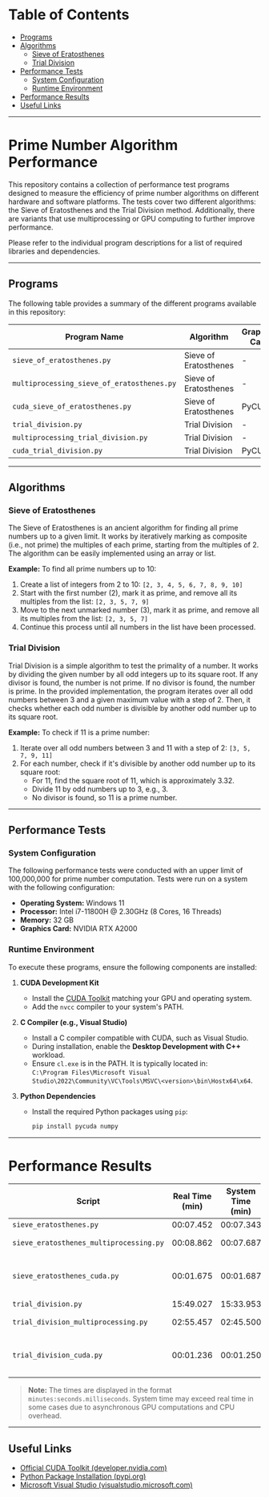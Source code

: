 # **Table of Contents**

- [Programs](#programs)
- [Algorithms](#algorithms)
   - [Sieve of Eratosthenes](#sieve-of-eratosthenes)
   - [Trial Division](#trial-division)
- [Performance Tests](#performance-tests)
   - [System Configuration](#system-configuration)
   - [Runtime Environment](#runtime-environment)
- [Performance Results](#performance-results)
- [Useful Links](#useful-links)

---

# **Prime Number Algorithm Performance**

This repository contains a collection of performance test programs designed to measure the efficiency of prime number algorithms on different hardware and software platforms. The tests cover two different algorithms: the Sieve of Eratosthenes and the Trial Division method. Additionally, there are variants that use multiprocessing or GPU computing to further improve performance.

Please refer to the individual program descriptions for a list of required libraries and dependencies.

---

## **Programs**

The following table provides a summary of the different programs available in this repository:

| Program Name                              | Algorithm              | Graphics Card  | Multiprocessing |
| ----------------------------------------- | ---------------------- | -------------- | --------------- |
| `sieve_of_eratosthenes.py`                | Sieve of Eratosthenes  | -              | -               |
| `multiprocessing_sieve_of_eratosthenes.py`| Sieve of Eratosthenes  | -              | Yes             |
| `cuda_sieve_of_eratosthenes.py`           | Sieve of Eratosthenes  | PyCUDA         | -               |
| `trial_division.py`                       | Trial Division         | -              | -               |
| `multiprocessing_trial_division.py`       | Trial Division         | -              | Yes             |
| `cuda_trial_division.py`                  | Trial Division         | PyCUDA         | -               |

---

## **Algorithms**

### Sieve of Eratosthenes

The Sieve of Eratosthenes is an ancient algorithm for finding all prime numbers up to a given limit. It works by iteratively marking as composite (i.e., not prime) the multiples of each prime, starting from the multiples of 2. The algorithm can be easily implemented using an array or list.

**Example:**
To find all prime numbers up to 10:

1. Create a list of integers from 2 to 10: `[2, 3, 4, 5, 6, 7, 8, 9, 10]`
2. Start with the first number (2), mark it as prime, and remove all its multiples from the list: `[2, 3, 5, 7, 9]`
3. Move to the next unmarked number (3), mark it as prime, and remove all its multiples from the list: `[2, 3, 5, 7]`
4. Continue this process until all numbers in the list have been processed.


### Trial Division

Trial Division is a simple algorithm to test the primality of a number. It works by dividing the given number by all odd integers up to its square root. If any divisor is found, the number is not prime. If no divisor is found, the number is prime. In the provided implementation, the program iterates over all odd numbers between 3 and a given maximum value with a step of 2. Then, it checks whether each odd number is divisible by another odd number up to its square root.

**Example:**
To check if 11 is a prime number:

1. Iterate over all odd numbers between 3 and 11 with a step of 2: `[3, 5, 7, 9, 11]`
2. For each number, check if it's divisible by another odd number up to its square root:
   - For 11, find the square root of 11, which is approximately 3.32.
   - Divide 11 by odd numbers up to 3, e.g., 3.
   - No divisor is found, so 11 is a prime number.

---

## **Performance Tests**

### System Configuration

The following performance tests were conducted with an upper limit of 100,000,000 for prime number computation. Tests were run on a system with the following configuration:

- **Operating System:** Windows 11  
- **Processor:** Intel i7-11800H @ 2.30GHz (8 Cores, 16 Threads)  
- **Memory:** 32 GB  
- **Graphics Card:** NVIDIA RTX A2000  

### **Runtime Environment**

To execute these programs, ensure the following components are installed:

1. **CUDA Development Kit**  
   - Install the [CUDA Toolkit](https://developer.nvidia.com/cuda-toolkit) matching your GPU and operating system.  
   - Add the `nvcc` compiler to your system's PATH.

2. **C Compiler (e.g., Visual Studio)**  
   - Install a C compiler compatible with CUDA, such as Visual Studio.  
   - During installation, enable the **Desktop Development with C++** workload.  
   - Ensure `cl.exe` is in the PATH. It is typically located in:  
     `C:\Program Files\Microsoft Visual Studio\2022\Community\VC\Tools\MSVC\<version>\bin\Hostx64\x64`.

3. **Python Dependencies**  
   - Install the required Python packages using `pip`:  
     ```bash
     pip install pycuda numpy
     ```

---

# **Performance Results**

| **Script**                                | **Real Time (min)**  | **System Time (min)**  | **Additional Info**                   |
|-------------------------------------------|-----------------------|------------------------|----------------------------------------|
| `sieve_eratosthenes.py`                   | 00:07.452            | 00:07.343             | -                                      |
| `sieve_eratosthenes_multiprocessing.py`   | 00:08.862            | 00:07.687             | processors used: 16                   |
| `sieve_eratosthenes_cuda.py`              | 00:01.675            | 00:01.687             | block_size: 256, grid_size: 195313     |
| `trial_division.py`                       | 15:49.027            | 15:33.953             | -                                      |
| `trial_division_multiprocessing.py`       | 02:55.457            | 02:45.500             | processors used: 16                   |
| `trial_division_cuda.py`                  | 00:01.236            | 00:01.250             | block_size: 256, grid_size: 195313     |

> **Note:** The times are displayed in the format `minutes:seconds.milliseconds`. System time may exceed real time in some cases due to asynchronous GPU computations and CPU overhead.

---

## **Useful Links**

- [Official CUDA Toolkit (developer.nvidia.com)](https://developer.nvidia.com/cuda-toolkit)  
- [Python Package Installation (pypi.org)](https://pypi.org/project/pycuda/)  
- [Microsoft Visual Studio (visualstudio.microsoft.com)](https://visualstudio.microsoft.com/)  
